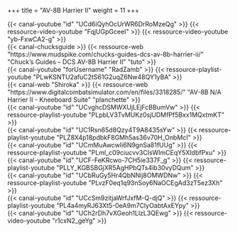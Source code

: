 +++
title = "AV-8B Harrier II"
weight = 11
+++

<div class="contenu"> <!-- le hangar de Sklang //-->
{{< canal-youtube "id" "UCd6iQyhOcUrWR6DrRoMzeQg" >}}
{{< ressource-video-youtube "FqjUGpGceeI" >}}
{{< ressource-video-youtube "yb-FxwCA2-g" >}}
</div>

<div class="contenu"> <!-- Chuck's guide //-->
{{< canal-chucksguide >}}
{{< ressource-web "https://www.mudspike.com/chucks-guides-dcs-av-8b-harrier-ii/" "Chuck’s Guides – DCS AV-8B Harrier II" "tuto" >}}
</div>

<div class="contenu"> <!-- Razbam //-->
{{< canal-youtube "forUsername" "RadZamb" >}}
{{< ressource-playlist-youtube "PLwKSNTU2afuC2tS61G2uqZ6Nw48QY1yBA" >}}
</div>

<div class="contenu">
{{< canal-web "Shiroka" >}}
{{< ressource-web "https://www.digitalcombatsimulator.com/en/files/3318285/" "AV-8B N/A Harrier II - Kneeboard Suite" "planchette" >}}
</div>

<div class="contenu"> <!-- Olivier Gaming //-->
{{< canal-youtube "id" "UCvghcDSMWXUjLEjFcBBumVw" >}}
{{< ressource-playlist-youtube "PLpbLV3TvMUKz0sjUDMfPf5Bxx1MQxtmKT" >}}
</div>

<div class="contenu"> <!-- Spudknocker //-->
{{< canal-youtube "id" "UC1Rsn65d8Qzy4T9A8435sYw" >}}
{{< ressource-playlist-youtube "PLZ8X4p18pdbkF8GMh5as36v70H_OnbMcI" >}}
</div>

<div class="contenu"> <!-- RedKite //-->
{{< canal-youtube "id" "UCmMuAwcwIi6N9gnSa81fUUg" >}}
{{< ressource-playlist-youtube "PLml_c09ciucvv3CIsWImCEqY5XIdbfPxu" >}}
</div>

<div class="contenu"> <!-- Deephack //-->
{{< canal-youtube "id" "UCF-FeKRcwo-7CH5ie337F_g" >}}
{{< ressource-playlist-youtube "PLLY_KGBSBGjXR5AgHPbQTs4ib30vyDQum" >}}
</div>

<div class="contenu"> <!-- Pukin Dog //-->
{{< canal-youtube "id" "UCbRuGy5Hr4QbNNij8OMWDNw" >}}
{{< ressource-playlist-youtube "PLvzF0eq1q93nSoy6NaOCEgAd3zT5ez3Xh" >}}
</div>

<div class="contenu"> <!-- Tricker //-->
{{< canal-youtube "id" "UCcSm9zitjaWrfJxfM-Q-djQ" >}}
{{< ressource-playlist-youtube "PL4a4myRJ63Xt5-0eA9m7ClyOabtAxEYpy" >}}
</div>

<div class="contenu"> <!-- Growling Sidewinder //-->
{{< canal-youtube "id" "UCh2rDh7vXGeoh1LlzL3QEwg" >}}
{{< ressource-video-youtube "r1cxN2_geYg" >}}
</div>

